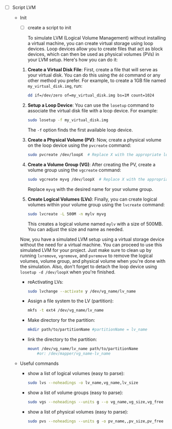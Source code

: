 - [ ]  Script LVM
    - Init
        - [ ]  create a script to init
        
            To simulate LVM (Logical Volume Management) without installing a virtual machine, you can create virtual storage using loop devices. Loop devices allow you to create files that act as block devices, which can then be used as physical volumes (PVs) in your LVM setup. Here's how you can do it:
        
        1. **Create a Virtual Disk File**:
        First, create a file that will serve as your virtual disk. You can do this using the `dd` command or any other method you prefer. For example, to create a 1GB file named `my_virtual_disk.img`, run:
            
            ```bash
            dd if=/dev/zero of=my_virtual_disk.img bs=1M count=1024
            
            ```
            
        2. **Setup a Loop Device**:
        You can use the `losetup` command to associate the virtual disk file with a loop device. For example:
            
            ```bash
            sudo losetup -f my_virtual_disk.img
            
            ```
            
            The `-f` option finds the first available loop device.
            
        3. **Create a Physical Volume (PV)**:
        Now, create a physical volume on the loop device using the `pvcreate` command:
            
            ```bash
            sudo pvcreate /dev/loopX  # Replace X with the appropriate loop device number.
            
            ```
            
        4. **Create a Volume Group (VG)**:
        After creating the PV, create a volume group using the `vgcreate` command:
            
            ```bash
            sudo vgcreate myvg /dev/loopX  # Replace X with the appropriate loop device number.
            
            ```
            
            Replace `myvg` with the desired name for your volume group.
            
        5. **Create Logical Volumes (LVs)**:
        Finally, you can create logical volumes within your volume group using the `lvcreate` command:
            
            ```bash
            sudo lvcreate -L 500M -n mylv myvg
            
            ```
            
            This creates a logical volume named `mylv` with a size of 500MB. You can adjust the size and name as needed.
            
        
        Now, you have a simulated LVM setup using a virtual storage device without the need for a virtual machine. You can proceed to use this simulated LVM for your project. Just make sure to clean up by running `lvremove`, `vgremove`, and `pvremove` to remove the logical volumes, volume group, and physical volume when you're done with the simulation. Also, don't forget to detach the loop device using `losetup -d /dev/loopX` when you're finished.
        
        - reActivating LVs:
            
            ```bash
            sudo lvchange --activate y /dev/vg_name/lv_name
            ```
            
        - Assign a file system to the LV (partition):
            
            ```bash
            mkfs -t ext4 /dev/vg_name/lv_name
            ```
            
        - Make directory for the partition:
            
            ```bash
            mkdir path/to/partitionName #partitionName = lv_name
            ```
            
        - link the directory to the partition:
            
            ```bash
            mount /dev/vg_name/lv_name path/to/partitionName 
            	#or: /dev/mapper/vg_name-lv_name
            ```
            
    - Useful commands
        - show a list of logical volumes (easy to parse):
            
            ```bash
            sudo lvs --noheadings -o lv_name,vg_name,lv_size
            ```
            
        - show a list of volume groups (easy to parse):
            
            ```bash
            sudo vgs --noheadings --units g --o vg_name,vg_size,vg_free
            ```
            
        - show a list of physical volumes (easy to parse):
            
            ```bash
            sudo pvs --noheadings --units g -o pv_name,,pv_size,pv_free
            ```